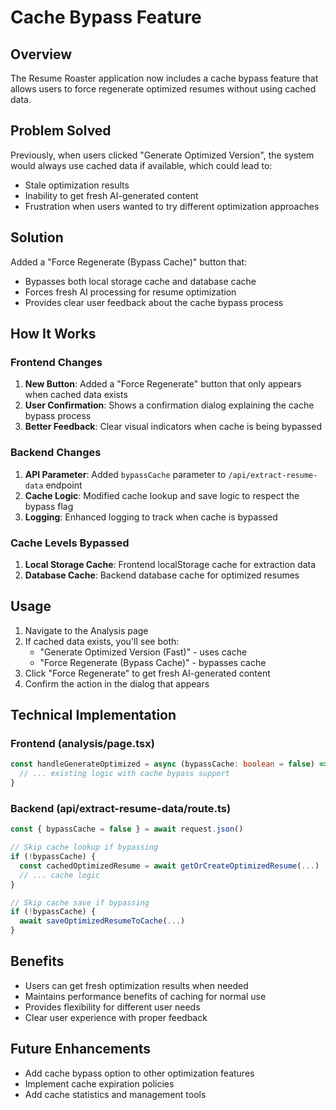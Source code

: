 # Cache Bypass Feature

## Overview
The Resume Roaster application now includes a cache bypass feature that allows users to force regenerate optimized resumes without using cached data.

## Problem Solved
Previously, when users clicked "Generate Optimized Version", the system would always use cached data if available, which could lead to:
- Stale optimization results
- Inability to get fresh AI-generated content
- Frustration when users wanted to try different optimization approaches

## Solution
Added a "Force Regenerate (Bypass Cache)" button that:
- Bypasses both local storage cache and database cache
- Forces fresh AI processing for resume optimization
- Provides clear user feedback about the cache bypass process

## How It Works

### Frontend Changes
1. **New Button**: Added a "Force Regenerate" button that only appears when cached data exists
2. **User Confirmation**: Shows a confirmation dialog explaining the cache bypass process
3. **Better Feedback**: Clear visual indicators when cache is being bypassed

### Backend Changes
1. **API Parameter**: Added `bypassCache` parameter to `/api/extract-resume-data` endpoint
2. **Cache Logic**: Modified cache lookup and save logic to respect the bypass flag
3. **Logging**: Enhanced logging to track when cache is bypassed

### Cache Levels Bypassed
1. **Local Storage Cache**: Frontend localStorage cache for extraction data
2. **Database Cache**: Backend database cache for optimized resumes

## Usage
1. Navigate to the Analysis page
2. If cached data exists, you'll see both:
   - "Generate Optimized Version (Fast)" - uses cache
   - "Force Regenerate (Bypass Cache)" - bypasses cache
3. Click "Force Regenerate" to get fresh AI-generated content
4. Confirm the action in the dialog that appears

## Technical Implementation

### Frontend (analysis/page.tsx)
```typescript
const handleGenerateOptimized = async (bypassCache: boolean = false) => {
  // ... existing logic with cache bypass support
}
```

### Backend (api/extract-resume-data/route.ts)
```typescript
const { bypassCache = false } = await request.json()

// Skip cache lookup if bypassing
if (!bypassCache) {
  const cachedOptimizedResume = await getOrCreateOptimizedResume(...)
  // ... cache logic
}

// Skip cache save if bypassing
if (!bypassCache) {
  await saveOptimizedResumeToCache(...)
}
```

## Benefits
- Users can get fresh optimization results when needed
- Maintains performance benefits of caching for normal use
- Provides flexibility for different user needs
- Clear user experience with proper feedback

## Future Enhancements
- Add cache bypass option to other optimization features
- Implement cache expiration policies
- Add cache statistics and management tools 